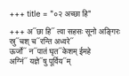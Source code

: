 +++
title = "०२ अच्छा हि"

+++
अ᳓छा हि᳓ त्वा सहसः सूनो अङ्गिरः  
स्रु᳓चश् च᳓रन्ति अध्वरे᳓  
ऊर्जो᳓ न᳓पातं घृत᳓केशम् ईमहे  
अग्निं᳓ यज्ञे᳓षु पूर्विय᳓म्